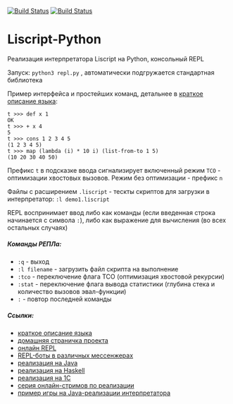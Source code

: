[![Build Status](https://travis-ci.com/Ivana-/Liscript-Python.svg?branch=master)](https://travis-ci.com/Ivana-/Liscript-Python)
[![Build Status](https://codecov.io/gh/Ivana-/Liscript-Python/branch/master/graph/badge.svg)](https://codecov.io/gh/Ivana-/Liscript-Python)

# Liscript-Python

Реализация интерпретатора Liscript на Python, консольный REPL

Запуск: `python3 repl.py` , автоматически подгружается стандартная библиотека

Пример интерфейса и простейших команд, детальнее в  [краткое описание языка](https://github.com/Ivana-/Liscript-GUI-Java-Swing/wiki/Liscript-short-overview):
```
t >>> def x 1
OK
t >>> + x 4
5
t >>> cons 1 2 3 4 5
(1 2 3 4 5)
t >>> map (lambda (i) * 10 i) (list-from-to 1 5)
(10 20 30 40 50)
```
Префикс `t` в подсказке ввода сигнализирует включенный режим `TCO` - оптимизации хвостовых вызовов. Режим без оптимизации - префикс `n`

Файлы с расширением `.liscript` - тескты скриптов для загрузки в интерпретатор: `:l demo1.liscript`

REPL воспринимает ввод либо как команды (если введенная строка начинается с символа `:`), либо как выражение для вычисления (во всех остальных случаях)

##### Команды РЕПЛа:

  - `:q` - выход
  - `:l filename` - загрузить файл скрипта на выполнение
  - `:tco` - переключение флага TCO (оптимизация хвостовой рекурсии)
  - `:stat` - переключение флага вывода статистики (глубина стека и количество вызовов эвал-функции)
  - `:` - повтор последней команды

##### Ссылки:

  - [краткое описание языка](https://github.com/Ivana-/Liscript-GUI-Java-Swing/wiki/Liscript-short-overview)
  - [домашняя страничка проекта](http://liscript.herokuapp.com/)
  - [онлайн REPL](http://liscript.herokuapp.com/repl)
  - [REPL-боты в различных мессенжерах](http://liscript.herokuapp.com/bots-about)
  - [реализация на Java](https://github.com/Ivana-/Liscript-GUI-Java-Swing)
  - [реализация на Haskell](https://github.com/Ivana-/Liscript)
  - [реализация на 1С](https://github.com/Ivana-/Liscript-1C)
  - [серия онлайн-стримов по реализации](https://www.youtube.com/channel/UCNFKlZ6uhl4kWfQyXk-jCvg)
  - [пример игры на Java-реализации интерпретатора](https://ivanov-andrey.itch.io/labyrinth)
